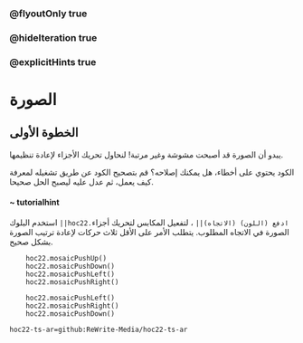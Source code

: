 ### @flyoutOnly true
### @hideIteration true
### @explicitHints true


# الصورة

## الخطوة الأولى
يبدو أن الصورة قد أصبحت مشوشة وغير مرتبة! لنحاول تحريك الأجزاء لإعادة تنظيمها.

الكود يحتوي على أخطاء، هل يمكنك إصلاحه؟ قم بتصحيح الكود عن طريق تشغيله لمعرفة كيف يعمل، ثم عدل عليه ليصبح الحل صحيحا.

#### ~ tutorialhint 
استخدم البلوك ``||hoc22.ادفع (اللون) (الاتجاه)||`` ، لتفعيل المكابس لتحريك أجزاء الصورة في الاتجاه المطلوب. يتطلب الأمر على الأقل ثلاث حركات لإعادة ترتيب الصورة بشكل صحيح.

```ghost
    hoc22.mosaicPushUp()
    hoc22.mosaicPushDown()
    hoc22.mosaicPushLeft()
    hoc22.mosaicPushRight()
```
```template
    hoc22.mosaicPushLeft()
    hoc22.mosaicPushRight()
    hoc22.mosaicPushDown()
```

```package
hoc22-ts-ar=github:ReWrite-Media/hoc22-ts-ar
```